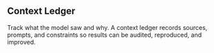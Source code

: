 ## Context Ledger

Track what the model saw and why. A context ledger records sources, prompts, and constraints so results can be audited, reproduced, and improved.


